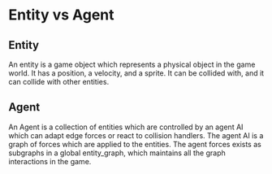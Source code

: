 # Entity vs Agent

## Entity

An entity is a game object which represents a physical object in the game world. It has a position, a velocity, and a sprite. It can be collided with, and it can collide with other entities. 

## Agent

An Agent is a collection of entities which are controlled by an agent AI which can adapt edge forces or react to collision handlers. The agent AI is a graph of forces which are applied to the entities. The agent forces exists as subgraphs in a global entity_graph, which maintains all the graph interactions in the game. 